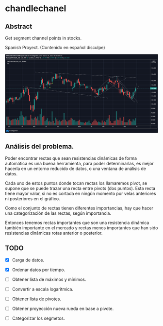 # chandlechanel
## Abstract
Get segment channel points in stocks.

Spanish Proyect. (Contenido en español disculpe)

![Imagen Ilustrativa](https://github.com/brakdag/chandlechanel/blob/main/images/image.png?raw=true)

## Análisis del problema.

Poder encontrar rectas que sean resistencias dinámicas de forma automática es una buena herramienta,
para poder determinarlas, es mejor hacerla en un entorno reducido de datos, o una ventana de análisis de datos.

Cada uno de estos puntos donde tocan rectas los llamaremos pivot, se supone que se puede trazar una recta entre pivots (dos puntos). Esta recta tiene mayor valor, si no es cortada en ningún momento por velas anteriores ni posteriores en el gráfico.

Como el conjunto de rectas tienen diferentes importancias, hay que hacer una categorización de las rectas, según importancia.

Entonces tenemos rectas importantes que son una resistencia dinámica también importante en el mercado y rectas menos importantes que han sido resistencias dinámicas rotas anterior o posterior.

## TODO

- [x] Carga de datos.
- [x] Ordenar datos por tiempo.
- [ ] Obtener lista de máximos y mínimos.
- [ ] Convertir a escala logaritmica.
- [ ] Obtener lista de pivotes.
- [ ] Obtener proyección nueva rueda en base a pivote.
- [ ] Categorizar los segmetos.



